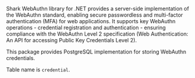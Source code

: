Shark WebAuthn library for .NET provides a server-side implementation of the WebAuthn standard, enabling secure passwordless and multi-factor authentication (MFA) for web applications. It supports key WebAuthn operations - credential registration and authentication - ensuring compliance with the WebAuthn Level 2 specification (Web Authentication: An API for accessing Public Key Credentials Level 2).

This package provides PostgreSQL implementation for storing WebAuthn credentials.

Table name is `credential`.